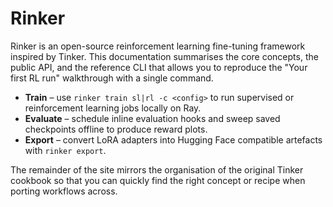 # Rinker

Rinker is an open-source reinforcement learning fine-tuning framework inspired by Tinker. This documentation summarises the
core concepts, the public API, and the reference CLI that allows you to reproduce the "Your first RL run" walkthrough with a
single command.

* **Train** – use `rinker train sl|rl -c <config>` to run supervised or reinforcement learning jobs locally on Ray.
* **Evaluate** – schedule inline evaluation hooks and sweep saved checkpoints offline to produce reward plots.
* **Export** – convert LoRA adapters into Hugging Face compatible artefacts with `rinker export`.

The remainder of the site mirrors the organisation of the original Tinker cookbook so that you can quickly find the right
concept or recipe when porting workflows across.
